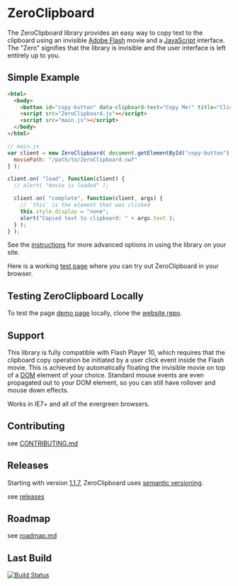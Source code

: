 # ZeroClipboard

The ZeroClipboard library provides an easy way to copy text to the clipboard using an invisible [Adobe Flash](http://en.wikipedia.org/wiki/Adobe_Flash) movie and a [JavaScript](http://en.wikipedia.org/wiki/JavaScript) interface. The "Zero" signifies that the library is invisible and the user interface is left entirely up to you.


## Simple Example

``` html
<html>
  <body>
    <button id="copy-button" data-clipboard-text="Copy Me!" title="Click to copy me.">Copy to Clipboard</button>
    <script src="ZeroClipboard.js"></script>
    <script src="main.js"></script>
  </body>
</html>
```

``` js
// main.js
var client = new ZeroClipboard( document.getElementById("copy-button"), {
  moviePath: "/path/to/ZeroClipboard.swf"
} );

client.on( "load", function(client) {
  // alert( "movie is loaded" );

  client.on( "complete", function(client, args) {
    // `this` is the element that was clicked
    this.style.display = "none";
    alert("Copied text to clipboard: " + args.text );
  } );
} );
```

See the [instructions](docs/instructions.md) for more advanced options in using the library on your site.

Here is a working [test page](http://zeroclipboard.org/#demo) where you can try out ZeroClipboard in your browser.


## Testing ZeroClipboard Locally

To test the page [demo page](http://zeroclipboard.org/#demo) locally, clone the [website repo](https://github.com/zeroclipboard/zeroclipboard.org).


## Support

This library is fully compatible with Flash Player 10, which requires that the clipboard copy operation be initiated by a user click event inside the Flash movie. This is achieved by automatically floating the invisible movie on top of a [DOM](http://en.wikipedia.org/wiki/Document_Object_Model) element of your choice. Standard mouse events are even propagated out to your DOM element, so you can still have rollover and mouse down effects.

Works in IE7+ and all of the evergreen browsers.


## Contributing

see [CONTRIBUTING.md](CONTRIBUTING.md)


## Releases

Starting with version [1.1.7](https://github.com/zeroclipboard/zeroclipboard/releases/tag/v1.1.7), ZeroClipboard uses [semantic versioning](http://semver.org/).

see [releases](https://github.com/zeroclipboard/zeroclipboard/releases)


## Roadmap

see [roadmap.md](docs/roadmap.md)


## Last Build

[![Build Status](https://secure.travis-ci.org/zeroclipboard/zeroclipboard.png?branch=master)](https://travis-ci.org/zeroclipboard/zeroclipboard)

